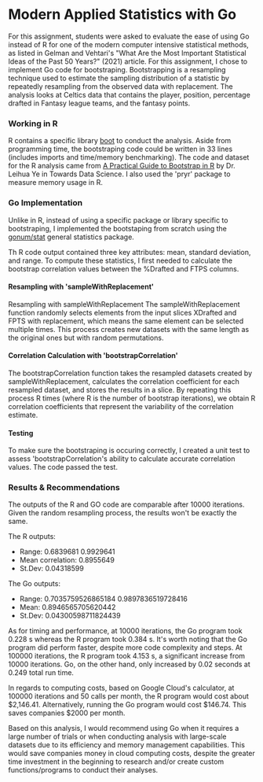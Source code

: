 # Modern Applied Statistics with Go
For this assignment, students were asked to evaluate the ease of using Go instead of R for one of the modern computer intensive statistical methods, as listed in Gelman and Vehtari's "What Are the Most Important Statistical Ideas of the Past 50 Years?" (2021) article. For this assignment, I chose to implement Go code for bootstraping. Bootstrapping is a resampling technique used to estimate the sampling distribution of a statistic by repeatedly resampling from the observed data with replacement. The analysis looks at Celtics data that contains the player, position, percentage drafted in Fantasy league teams, and the fantasy points.
### Working in R
R contains a specific library [boot](https://cran.r-project.org/web/packages/bootstrap/index.html) to conduct the analysis. Aside from programming time, the bootstraping code could be written in 33 lines (includes imports and time/memory benchmarking). The code and dataset for the R analysis came from [A Practical Guide to Bootstrap in R](https://medium.com/p/bd975ec6dcea) by Dr. Leihua Ye in Towards Data Science. 
I also used the 'pryr' package to measure memory usage in R.
### Go Implementation
Unlike in R, instead of using a specific package or library specific to bootstraping, I implemented the bootstaping from scratch using the [gonum/stat]("gonum.org/v1/gonum/stat") general statistics package.

Th R code output contained three key attributes: mean, standard deviation, and range.  To compute these statistics, I first needed to calculate the bootstrap correlation values between the %Drafted and FTPS columns.
#### Resampling with 'sampleWithReplacement'
Resampling with sampleWithReplacement
The sampleWithReplacement function randomly selects elements from the input slices XDrafted and FPTS with replacement, which means the same element can be selected multiple times. This process creates new datasets with the same length as the original ones but with random permutations.
#### Correlation Calculation with 'bootstrapCorrelation'
The bootstrapCorrelation function takes the resampled datasets created by sampleWithReplacement, calculates the correlation coefficient for each resampled dataset, and stores the results in a slice. By repeating this process R times (where R is the number of bootstrap iterations), we obtain R correlation coefficients that represent the variability of the correlation estimate.
#### Testing
To make sure the bootstraping is occuring correctly, I created a unit test to assess 'bootstrapCorrelation's ability to calculate accurate correlation values. The code passed the test.
### Results & Recommendations
The outputs of the R and GO code are comparable after 10000 iterations. Given the random resampling process, the results won't be exactly the same.

The R outputs:
- Range: 0.6839681 0.9929641
- Mean correlation: 0.8955649
- St.Dev: 0.04318599

The Go outputs:
- Range: 0.7035759526865184 0.9897836519728416 
- Mean: 0.8946565705620442
- St.Dev: 0.04300598711824439

As for timing and performance, at 10000 iterations, the Go program took 0.228 s whereas the R program took 0.384 s. It's worth noting that the Go program did perform faster, despite more code complexity and steps.
At 100000 iterations, the R program took 4.153 s, a significant increase from 10000 iterations. Go, on the other hand, only increased by 0.02 seconds at 0.249 total run time.

In regards to computing costs, based on Google Cloud's calculator, at 100000 iterations and 50 calls per month, the R program would cost about $2,146.41. Alternatively, running the Go program would cost $146.74. This saves companies $2000 per month. 

Based on this analysis, I would recommend using Go when it requires a large number of trials or when conducting analysis with large-scale datasets due to its efficiency and memory management capabilities. This would save companies money in cloud computing costs, despite the greater time investment in the beginning to research and/or create custom functions/programs to conduct their analyses.